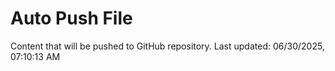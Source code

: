 # Auto Push File

Content that will be pushed to GitHub repository.
Last updated: 06/30/2025, 07:10:13 AM